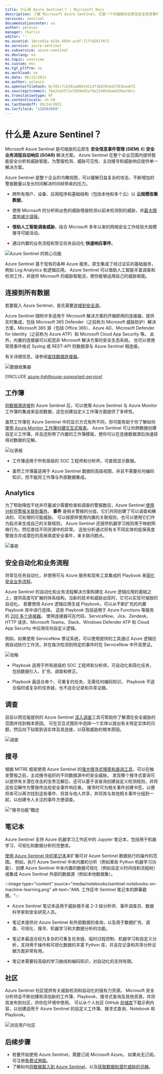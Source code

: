 ```yaml
---
title: 什么是 Azure Sentinel？ | Microsoft Docs
description: 了解 Microsoft Azure Sentinel，它是一个可缩放的云原生安全信息事件管理 (SIEM) 和安全业务流程自动响应 (SOAR) 解决方案。
services: sentinel
documentationcenter: na
author: yelevin
manager: rkarlin
editor: ''
ms.assetid: 10cce91a-421b-4959-acdf-7177d261f6f2
ms.service: azure-sentinel
ms.subservice: azure-sentinel
ms.devlang: na
ms.topic: overview
ms.custom: mvc
ms.tgt_pltfrm: na
ms.workload: na
ms.date: 08/23/2021
ms.author: yelevin
ms.openlocfilehash: 0c782c7cb301a88e54213f18d702ed1f81baabf2
ms.sourcegitcommit: f6e2ea5571e35b9ed3a79a22485eba4d20ae36cc
ms.translationtype: HT
ms.contentlocale: zh-CN
ms.lasthandoff: 09/24/2021
ms.locfileid: "128563089"
---
```

# <a name="what-is-azure-sentinel"></a>什么是 Azure Sentinel？

Microsoft Azure Sentinel 是可缩放的云原生 **安全信息事件管理 (SIEM)** 和 **安全业务流程自动响应 (SOAR)** 解决方案。 Azure Sentinel 在整个企业范围内提供智能安全分析和威胁智能，为警报检测、威胁可见性、主动搜寻和威胁响应提供单一解决方案。

Azure Sentinel 是整个企业的鸟瞰视图，可以缓解日益复杂的攻击、不断增加的警报数量以及长时间解决时间帧带来的压力。

- 跨所有用户、设备、应用程序和基础结构（包括本地和多个云）以 **云规模收集数据**。

- 使用 Microsoft 的分析和出色的威胁情报检测以前未检测到的威胁，并[最大限度地减少误报](false-positives.md)。

- **借助人工智能调查威胁**，结合 Microsoft 多年以来的网络安全工作经验大规模搜寻可疑活动。

- 通过内置的业务流程和常见任务自动化 **快速响应事件**。

![Azure Sentinel 的核心功能](./media/overview/core-capabilities.png)

Azure Sentinel 基于现有的各种 Azure 服务，原生集成了经过证实的基础服务，例如 Log Analytics 和逻辑应用。 Azure Sentinel 可以借助人工智能丰富调查和检测工作，并提供 Microsoft 的威胁智能流，使你能够运用自己的威胁智能。

## <a name="connect-to-all-your-data"></a>连接到所有数据

若要载入 Azure Sentinel，首先需要[连接到安全源](connect-data-sources.md)。 

Azure Sentinel 随附许多适用于 Microsoft 解决方案的开箱即用的连接器，提供实时集成，包括 Microsoft 365 Defender（之前称为 Microsoft 威胁防护）解决方案、Microsoft 365 源（包括 Office 365）、Azure AD、Microsoft Defender for Identity（之前称为 Azure ATP）和 Microsoft Cloud App Security 等。 此外，内置的连接器可以拓宽非 Microsoft 解决方案的安全生态系统。 也可以使用常用事件格式 Syslog 或 REST-API 将数据源与 Azure Sentinel 相连接。 

有关详细信息，请参阅[查找数据连接器](data-connectors-reference.md)。

![数据收集器](./media/collect-data/collect-data-page.png)

[!INCLUDE [azure-lighthouse-supported-service](../../includes/azure-lighthouse-supported-service.md)]

## <a name="workbooks"></a>工作簿

[将数据源连接](quickstart-onboard.md)到 Azure Sentinel 后，可以使用 Azure Sentinel 与 Azure Monitor 工作簿的集成来监视数据，这在创建自定义工作簿方面提供了多样性。

虽然工作簿在 Azure Sentinel 中的显示方式有所不同，但可能有助于你了解如何[使用 Azure Monitor 工作簿创建交互式报表](../azure-monitor/visualize/workbooks-overview.md)。 Azure Sentinel 可让你跨数据创建自定义工作簿，并且还附带了内置的工作簿模板，使你可以在连接数据源后快速获得对数据的见解。

![仪表板](./media/tutorial-monitor-data/access-workbooks.png)

- 工作簿适用于所有层级的 SOC 工程师和分析师，可直观显示数据。

- 虽然工作簿最适用于 Azure Sentinel 数据的高级视图，并且不需要任何编码知识，但不能将工作簿与外部数据集成。

## <a name="analytics"></a>Analytics

为了帮助降低干扰并尽量减少需要检查和调查的警报数目，Azure Sentinel [使用分析将警报关联到事件](detect-threats-built-in.md)。 **事件** 是相关警报的分组，它们共同创建了可以调查和解决的、可处理的可能威胁。 可以按原样使用内置的关联规则，也可以使用它们作为起点来生成自己的关联规则。 Azure Sentinel 还提供机器学习规则用于映射网络行为，然后查找不同资源中的异常。 这些分析通过将有关不同实体的低保真度警报合并成潜在的高保真度安全事件，来关联问题点。

![事故](./media/tutorial-investigate-cases/incident-severity.png)


## <a name="security-automation--orchestration"></a>安全自动化和业务流程

将常见任务自动化，并使用可与 Azure 服务和现有工具集成的 Playbook 来[简化安全业务流程](tutorial-respond-threats-playbook.md)。

Azure Sentinel 的自动化和业务流程解决方案构建在 Azure 逻辑应用的基础之上，提供高度可扩展的体系结构，当新的技术和威胁出现时，它可以实现可缩放的自动化。 若要使用 Azure 逻辑应用生成 Playbook，可以从不断扩充的内置 Playbook 库中进行选择。 这些 Playbook 包括适用于 Azure Functions 等服务的 [200 多个连接器](../connectors/apis-list.md)。 使用连接器可在代码、ServiceNow、Jira、Zendesk、HTTP 请求、Microsoft Teams、Slack、Windows Defender ATP 和 Cloud App Security 中应用任何自定义逻辑。

例如，如果使用 ServiceNow 票证系统，可以使用提供的工具通过 Azure 逻辑应用自动执行工作流，并在每次检测到特定的事件时在 ServiceNow 中开具票证。

![攻略](./media/tutorial-respond-threats-playbook/logic-app.png)

- Playbook 适用于所有层级的 SOC 工程师和分析师，可自动化和简化任务，包括数据引入、扩充、调查和修正。

- Playbook 最适合单个、可重复的任务，无需任何编码知识。 Playbook 不适合临时或复杂的任务链，也不适合记录和共享证据。


## <a name="investigation"></a>调查

目前以预览版提供的 Azure Sentinel [深入调查](investigate-cases.md)工具可帮助你了解潜在安全威胁的范围并找到根本原因。 可在交互式图形中选择一个实体以提出有关特定实体的问题，然后向下钻取到该实体及其连接，以获取威胁的根本原因。 

![调查](./media/tutorial-investigate-cases/map-timeline.png)


## <a name="hunting"></a>搜寻

根据 MITRE 框架使用 Azure Sentinel 的[强大搜寻式搜索和查询工具](hunting.md)，可以在触发警报之前，主动搜寻组织的不同数据源中的安全威胁。 发现哪个搜寻式查询可以提供有关潜在攻击的宝贵见解后，还可以基于该查询创建自定义检测规则，并将这些见解作为警报传达给安全事件响应者。 搜寻时可为相关事件创建书签，以便将来可以再次找到这些事件、将其与他人共享，并将其与其他相关事件分组到一起，以创建令人关注的事件方便调查。

![“搜寻功能”概述](./media/overview/hunting.png)

## <a name="notebooks"></a>笔记本

Azure Sentinel 支持 Azure 机器学习工作区中的 Jupyter 笔记本，包括用于机器学习、可视化和数据分析的完整库。

[使用 Azure Sentinel 中的笔记本](notebooks.md)来扩展可对 Azure Sentinel 数据执行的操作的范围。 例如，执行 Azure Sentinel 中未内置的分析（例如某些 Python 机器学习功能）、创建 Azure Sentinel 中未内置的数据可视化（例如自定义时间线和流程树）或集成 Azure Sentinel 外部的数据源（例如本地数据集）。

:::image type="content" source="media/notebooks/sentinel-notebooks-on-machine-learning.png" alt-text="AML 工作区中 Sentinel 笔记本的屏幕截图。":::

- Azure Sentinel 笔记本适用于威胁猎手或 2-3 级分析师、事件调查员、数据科学家和安全研究人员。

- 笔记本提供对 Azure Sentinel 和外部数据的查询，以及用于数据扩充、调查、可视化、搜寻、机器学习和大数据分析的功能。

- 笔记本最适合较为复杂的可重复任务链、临时过程控制、机器学习和自定义分析，支持用于操作和可视化数据的丰富 Python 库，并且在记录和共享分析证据方面非常有用。

- 笔记本需要较高级的学习曲线和编码知识，对自动化的支持有限。


## <a name="community"></a>社区

Azure Sentinel 社区提供有关威胁检测和自动化的强有力资源。 Microsoft 安全分析师会不断创建和添加新的工作簿、Playbook、搜寻式查询及其他资源，并将其发布到社区，供你在环境中使用。 可以从个人社区 GitHub [存储库](https://aka.ms/asicommunity)下载示例内容，以创建适用于 Azure Sentinel 的自定义工作簿、搜寻式查询、Notebook 和 Playbook。

![浏览用户社区](./media/overview/community.png)

## <a name="next-steps"></a>后续步骤

- 若要开始使用 Azure Sentinel，需要订阅 Microsoft Azure。 如果尚无订阅，可注册[免费试用版](https://azure.microsoft.com/free/)。
- 了解如何[将数据载入到 Azure Sentinel](quickstart-onboard.md)，以及[获取数据和潜在威胁的见解](get-visibility.md)。
